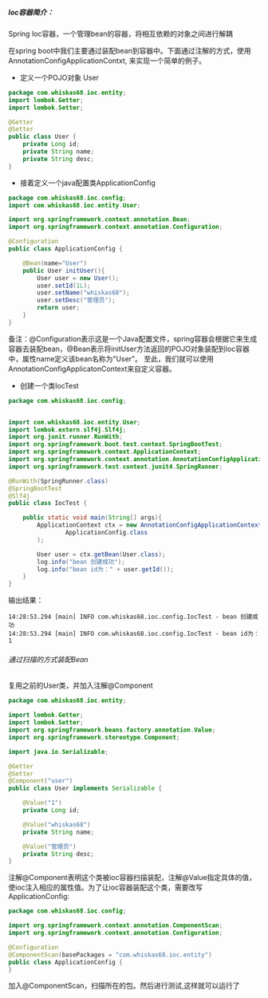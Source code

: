 ##### Ioc容器简介：
Spring Ioc容器，一个管理bean的容器，将相互依赖的对象之间进行解耦

在spring boot中我们主要通过装配bean到容器中。下面通过注解的方式，使用AnnotationConfigApplicationContxt, 来实现一个简单的例子。

* 定义一个POJO对象 User
```java
package com.whiskas68.ioc.entity;
import lombok.Getter;
import lombok.Setter;

@Getter
@Setter
public class User {
    private Long id;
    private String name;
    private String desc;
}
```

* 接着定义一个java配置类ApplicationConfig
```java
package com.whiskas68.ioc.config;
import com.whiskas68.ioc.entity.User;

import org.springframework.context.annotation.Bean;
import org.springframework.context.annotation.Configuration;

@Configuration
public class ApplicationConfig {

    @Bean(name="User")
    public User initUser(){
        User user = new User();
        user.setId(1L);
        user.setName("whiskas68");
        user.setDesc("管理员");
        return user;
    }
}
```
备注：@Configuration表示这是一个Java配置文件，spring容器会根据它来生成容器去装配bean，@Bean表示将initUser方法返回的POJO对象装配到Ioc容器中，属性name定义该bean名称为"User"。
至此，我们就可以使用AnnotationConfigApplicatonContext来自定义容器。

* 创建一个类IocTest
```java
package com.whiskas68.ioc.config;


import com.whiskas68.ioc.entity.User;
import lombok.extern.slf4j.Slf4j;
import org.junit.runner.RunWith;
import org.springframework.boot.test.context.SpringBootTest;
import org.springframework.context.ApplicationContext;
import org.springframework.context.annotation.AnnotationConfigApplicationContext;
import org.springframework.test.context.junit4.SpringRunner;

@RunWith(SpringRunner.class)
@SpringBootTest
@Slf4j
public class IocTest {

    public static void main(String[] args){
        ApplicationContext ctx = new AnnotationConfigApplicationContext(
                ApplicationConfig.class
        );

        User user = ctx.getBean(User.class);
        log.info("bean 创建成功");
        log.info("bean id为：" + user.getId());
    }
}
```
输出结果：
```shell
14:28:53.294 [main] INFO com.whiskas68.ioc.config.IocTest - bean 创建成功
14:28:53.294 [main] INFO com.whiskas68.ioc.config.IocTest - bean id为：1
```

###### 通过扫描的方式装配Bean
复用之前的User类，并加入注解@Component
```java
package com.whiskas68.ioc.entity;

import lombok.Getter;
import lombok.Setter;
import org.springframework.beans.factory.annotation.Value;
import org.springframework.stereotype.Component;

import java.io.Serializable;

@Getter
@Setter
@Component("user")
public class User implements Serializable {

    @Value("1")
    private Long id;

    @Value("whiskas68")
    private String name;

    @Value("管理员")
    private String desc;
}
```
注解@Component表明这个类被ioc容器扫描装配，注解@Value指定具体的值，使ioc注入相应的属性值。为了让ioc容器装配这个类，需要改写ApplicationConfig:
```java
package com.whiskas68.ioc.config;

import org.springframework.context.annotation.ComponentScan;
import org.springframework.context.annotation.Configuration;

@Configuration
@ComponentScan(basePackages = "com.whiskas68.ioc.entity")
public class ApplicationConfig {
}
```
加入@ComponentScan，扫描所在的包。然后进行测试,这样就可以运行了
